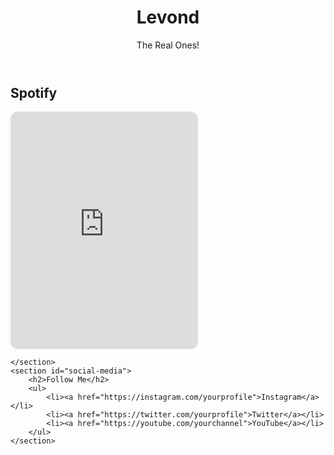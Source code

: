 <!DOCTYPE html>
<html lang="en"> 
<head>
    <meta charset="UTF-8">
    <meta name="viewport" content="width=device-width, initial-scale=1.0">

</head>
<body>
    <header>
        <h1>Levond</h1>
        <p>The Real Ones!</p>
    </header>
    <section id="My Music!">
        <h2>Spotify</h2>
        <iframe style="border-radius:12px" src="https://open.spotify.com/artist/6otgGqvFhZamZp5fIg7Lyz?si=TOuAR47-SeGcVPHWDyPQ6Q" width="300" height="380" frameBorder="0" allow="autoplay; clipboard-write; encrypted-media; fullscreen; picture-in-picture" loading="lazy"></iframe>
        
    </section>
    <section id="social-media">
        <h2>Follow Me</h2>
        <ul>
            <li><a href="https://instagram.com/yourprofile">Instagram</a></li>
            <li><a href="https://twitter.com/yourprofile">Twitter</a></li>
            <li><a href="https://youtube.com/yourchannel">YouTube</a></li>
        </ul>
    </section>
</body>
</html>